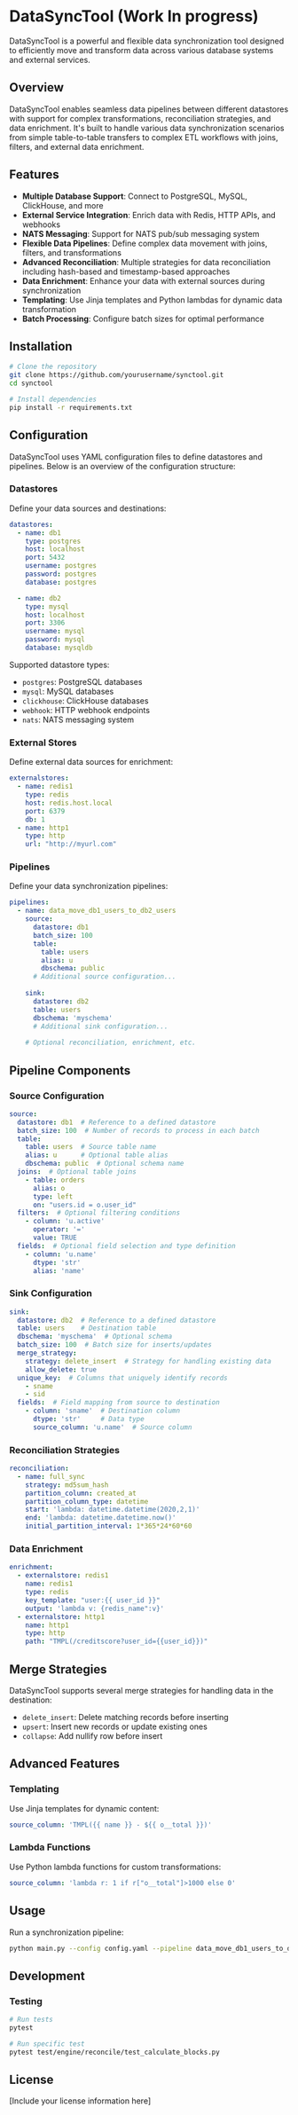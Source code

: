 # DataSyncTool (Work In progress)

DataSyncTool is a powerful and flexible data synchronization tool designed to efficiently move and transform data across various database systems and external services.

## Overview

DataSyncTool enables seamless data pipelines between different datastores with support for complex transformations, reconciliation strategies, and data enrichment. It's built to handle various data synchronization scenarios from simple table-to-table transfers to complex ETL workflows with joins, filters, and external data enrichment.

## Features

- **Multiple Database Support**: Connect to PostgreSQL, MySQL, ClickHouse, and more
- **External Service Integration**: Enrich data with Redis, HTTP APIs, and webhooks
- **NATS Messaging**: Support for NATS pub/sub messaging system
- **Flexible Data Pipelines**: Define complex data movement with joins, filters, and transformations
- **Advanced Reconciliation**: Multiple strategies for data reconciliation including hash-based and timestamp-based approaches
- **Data Enrichment**: Enhance your data with external sources during synchronization
- **Templating**: Use Jinja templates and Python lambdas for dynamic data transformation
- **Batch Processing**: Configure batch sizes for optimal performance

## Installation

```bash
# Clone the repository
git clone https://github.com/yourusername/synctool.git
cd synctool

# Install dependencies
pip install -r requirements.txt
```

## Configuration

DataSyncTool uses YAML configuration files to define datastores and pipelines. Below is an overview of the configuration structure:

### Datastores

Define your data sources and destinations:

```yaml
datastores:
  - name: db1
    type: postgres
    host: localhost
    port: 5432
    username: postgres
    password: postgres
    database: postgres

  - name: db2
    type: mysql
    host: localhost
    port: 3306
    username: mysql
    password: mysql
    database: mysqldb
```

Supported datastore types:
- `postgres`: PostgreSQL databases
- `mysql`: MySQL databases
- `clickhouse`: ClickHouse databases
- `webhook`: HTTP webhook endpoints
- `nats`: NATS messaging system

### External Stores

Define external data sources for enrichment:

```yaml
externalstores:
  - name: redis1
    type: redis
    host: redis.host.local
    port: 6379
    db: 1
  - name: http1
    type: http
    url: "http://myurl.com"
```

### Pipelines

Define your data synchronization pipelines:

```yaml
pipelines:
  - name: data_move_db1_users_to_db2_users
    source:
      datastore: db1
      batch_size: 100
      table:
        table: users
        alias: u
        dbschema: public
      # Additional source configuration...
    
    sink:
      datastore: db2
      table: users
      dbschema: 'myschema'
      # Additional sink configuration...
    
    # Optional reconciliation, enrichment, etc.
```

## Pipeline Components

### Source Configuration

```yaml
source:
  datastore: db1  # Reference to a defined datastore
  batch_size: 100  # Number of records to process in each batch
  table:
    table: users  # Source table name
    alias: u      # Optional table alias
    dbschema: public  # Optional schema name
  joins:  # Optional table joins
    - table: orders
      alias: o
      type: left
      on: "users.id = o.user_id"
  filters:  # Optional filtering conditions
    - column: 'u.active'
      operator: '='
      value: TRUE
  fields:  # Optional field selection and type definition
    - column: 'u.name'
      dtype: 'str'
      alias: 'name'
```

### Sink Configuration

```yaml
sink:
  datastore: db2  # Reference to a defined datastore
  table: users    # Destination table
  dbschema: 'myschema'  # Optional schema
  batch_size: 100  # Batch size for inserts/updates
  merge_strategy:
    strategy: delete_insert  # Strategy for handling existing data
    allow_delete: true
  unique_key:  # Columns that uniquely identify records
    - sname
    - sid
  fields:  # Field mapping from source to destination
    - column: 'sname'  # Destination column
      dtype: 'str'     # Data type
      source_column: 'u.name'  # Source column
```

### Reconciliation Strategies

```yaml
reconciliation:
  - name: full_sync
    strategy: md5sum_hash
    partition_column: created_at
    partition_column_type: datetime
    start: 'lambda: datetime.datetime(2020,2,1)'
    end: 'lambda: datetime.datetime.now()'
    initial_partition_interval: 1*365*24*60*60
```

### Data Enrichment

```yaml
enrichment:
  - externalstore: redis1
    name: redis1
    type: redis
    key_template: "user:{{ user_id }}"
    output: 'lambda v: {redis_name":v}'
  - externalstore: http1
    name: http1
    type: http
    path: "TMPL(/creditscore?user_id={{user_id}})"
```

## Merge Strategies

DataSyncTool supports several merge strategies for handling data in the destination:

- `delete_insert`: Delete matching records before inserting
- `upsert`: Insert new records or update existing ones
- `collapse`: Add nullify row before insert

## Advanced Features

### Templating

Use Jinja templates for dynamic content:

```yaml
source_column: 'TMPL({{ name }} - ${{ o__total }})'
```

### Lambda Functions

Use Python lambda functions for custom transformations:

```yaml
source_column: 'lambda r: 1 if r["o__total"]>1000 else 0'
```

## Usage

Run a synchronization pipeline:

```bash
python main.py --config config.yaml --pipeline data_move_db1_users_to_db2_users
```

## Development

### Testing

```bash
# Run tests
pytest

# Run specific test
pytest test/engine/reconcile/test_calculate_blocks.py
```

## License

[Include your license information here]
